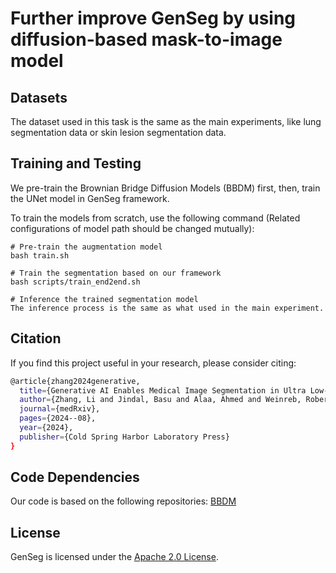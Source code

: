# Further improve GenSeg by using diffusion-based mask-to-image model

## Datasets

The dataset used in this task is the same as the main experiments, like lung segmentation data or skin lesion segmentation data.


## Training and Testing

We pre-train the Brownian Bridge Diffusion Models (BBDM) first, then, train the UNet model in GenSeg framework.

To train the models from scratch, use the following command (Related configurations of model path should be changed mutually):

```
# Pre-train the augmentation model
bash train.sh

# Train the segmentation based on our framework
bash scripts/train_end2end.sh

# Inference the trained segmentation model
The inference process is the same as what used in the main experiment.

```

## Citation
If you find this project useful in your research, please consider citing:
```bash
@article{zhang2024generative,
  title={Generative AI Enables Medical Image Segmentation in Ultra Low-Data Regimes},
  author={Zhang, Li and Jindal, Basu and Alaa, Ahmed and Weinreb, Robert and Wilson, David and Segal, Eran and Zou, James and Xie, Pengtao},
  journal={medRxiv},
  pages={2024--08},
  year={2024},
  publisher={Cold Spring Harbor Laboratory Press}
}
```

## Code Dependencies

Our code is based on the following repositories: [BBDM](https://github.com/xuekt98/BBDM/tree/main)

## License

GenSeg is licensed under the [Apache 2.0 License](LICENSE).
